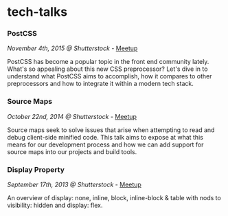 # tech-talks

### PostCSS
_November 4th, 2015 @ Shutterstock_ - [Meetup](http://www.meetup.com/nyfrontendcoders/events/226235423/)

PostCSS has become a popular topic in the front end community lately. What's so appealing about this new CSS preprocessor? Let's dive in to understand what PostCSS aims to accomplish, how it compares to other preprocessors and how to integrate it within a modern tech stack.

### Source Maps
_October 22nd, 2014 @ Shutterstock_ - [Meetup](http://www.meetup.com/nyfrontendcoders/events/213338012/)

Source maps seek to solve issues that arise when attempting to read and debug client-side minified code. This talk aims to expose at what this means for our development process and how we can add support for source maps into our projects and build tools.

### Display Property
_September 17th, 2013 @ Shutterstock_ - [Meetup](http://www.meetup.com/nyfrontendcoders/events/136761462/)

An overview of display: none, inline, block, inline-block & table with nods to visibility: hidden and display: flex.
